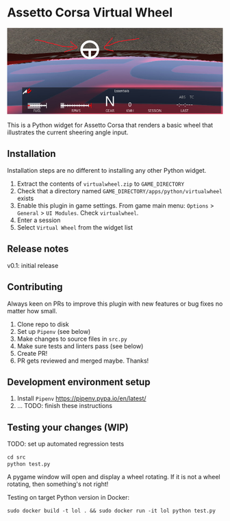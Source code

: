 # Assetto Corsa Virtual Wheel

![screenshot of plugin in action](screenie.jpg "lol")
<screenshot here>

This is a Python widget for Assetto Corsa that renders a basic wheel that illustrates the current sheering angle input.

## Installation
Installation steps are no different to installing any other Python widget.

1. Extract the contents of `virtualwheel.zip` to `GAME_DIRECTORY`
2. Check that a directory named `GAME_DIRECTORY/apps/python/virtualwheel` exists
3. Enable this plugin in game settings. From game main menu: `Options` > `General` > `UI Modules`. Check `virtualwheel`.
4. Enter a session
5. Select `Virtual Wheel` from the widget list

## Release notes
v0.1: initial release

## Contributing
Always keen on PRs to improve this plugin with new features or bug fixes no matter how small.
1. Clone repo to disk
2. Set up `Pipenv` (see below) 
3. Make changes to source files in `src.py`
4. Make sure tests and linters pass (see below)
5. Create PR! 
6. PR gets reviewed and merged maybe. Thanks!

## Development environment setup
1. Install `Pipenv` https://pipenv.pypa.io/en/latest/
2. ... TODO: finish these instructions

## Testing your changes (WIP)
TODO: set up automated regression tests
```
cd src
python test.py
```
A pygame window will open and display a wheel rotating. If it is not a wheel rotating, then something's not right!

Testing on target Python version in Docker: 
```
sudo docker build -t lol . && sudo docker run -it lol python test.py
```
